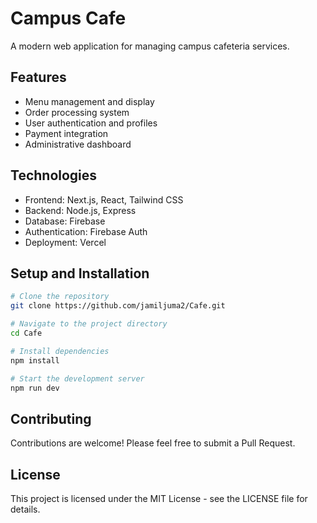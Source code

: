 # Campus Cafe

A modern web application for managing campus cafeteria services.

## Features

- Menu management and display
- Order processing system
- User authentication and profiles
- Payment integration
- Administrative dashboard

## Technologies

- Frontend: Next.js, React, Tailwind CSS
- Backend: Node.js, Express
- Database: Firebase
- Authentication: Firebase Auth
- Deployment: Vercel

## Setup and Installation

```bash
# Clone the repository
git clone https://github.com/jamiljuma2/Cafe.git

# Navigate to the project directory
cd Cafe

# Install dependencies
npm install

# Start the development server
npm run dev
```

## Contributing

Contributions are welcome! Please feel free to submit a Pull Request.

## License

This project is licensed under the MIT License - see the LICENSE file for details. 
